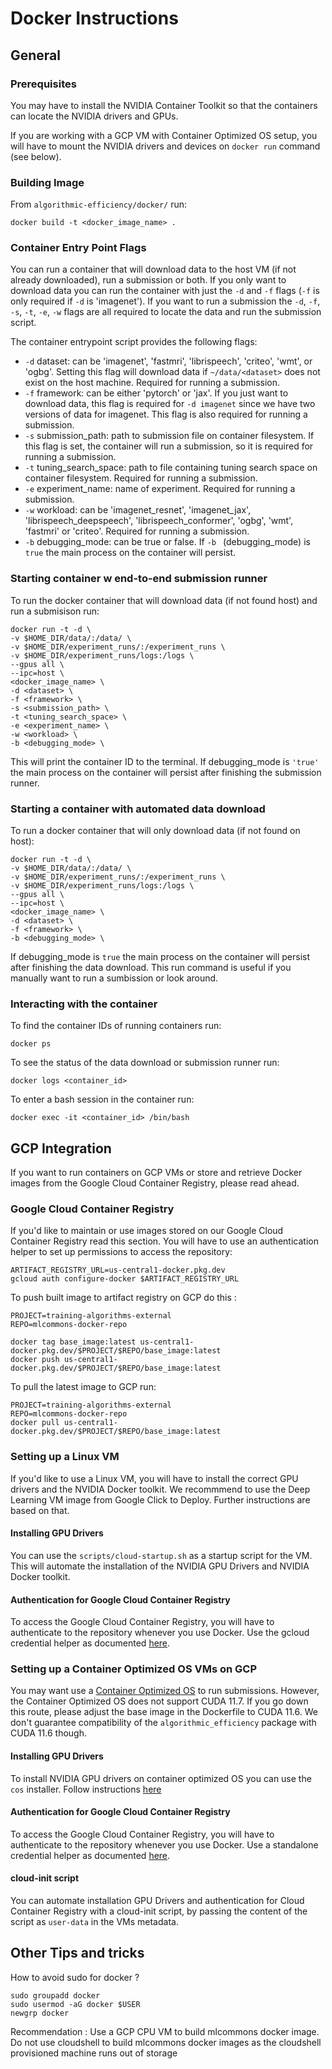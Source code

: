 # Docker Instructions

## General 

### Prerequisites
You may have to install the NVIDIA Container Toolkit so that the containers can locate the NVIDIA drivers and GPUs.

If you are working with a GCP VM with Container Optimized OS setup, you will have to mount the NVIDIA drivers and devices on 
`docker run` command (see below).

### Building Image

From `algorithmic-efficiency/docker/` run:
```
docker build -t <docker_image_name> .
```

### Container Entry Point Flags
You can run a container that will download data to the host VM (if not already downloaded), run a submission or both. If you only want to download data you can run the container with just the `-d` and `-f` flags (`-f` is only required if `-d` is 'imagenet'). If you want to run a submission the `-d`, `-f`, `-s`, `-t`, `-e`, `-w` flags are all required to locate the data and run the submission script.

The container entrypoint script provides the following flags:
- `-d` dataset: can be 'imagenet', 'fastmri', 'librispeech', 'criteo', 'wmt', or 'ogbg'. Setting this flag will download data if `~/data/<dataset>` does not exist on the host machine. Required for running a submission.
- `-f` framework: can be either 'pytorch' or 'jax'. If you just want to download data, this flag is required for `-d imagenet` since we have two versions of data for imagenet. This flag is also required for running a submission.
- `-s` submission_path: path to submission file on container filesystem. If this flag is set, the container will run a submission, so it is required for running a submission. 
- `-t` tuning_search_space: path to file containing tuning search space on container filesystem. Required for running a submission.
- `-e` experiment_name: name of experiment. Required for running a submission.
- `-w` workload: can be 'imagenet_resnet', 'imagenet_jax', 'librispeech_deepspeech', 'librispeech_conformer', 'ogbg', 'wmt', 'fastmri' or 'criteo'. Required for running a submission.
- `-b` debugging_mode: can be true or false. If `-b ` (debugging_mode) is `true` the main process on the container will persist.


### Starting container w end-to-end submission runner
To run the docker container that will download data (if not found host) and run a submisison run:
```
docker run -t -d \
-v $HOME_DIR/data/:/data/ \
-v $HOME_DIR/experiment_runs/:/experiment_runs \
-v $HOME_DIR/experiment_runs/logs:/logs \
--gpus all \
--ipc=host \
<docker_image_name> \
-d <dataset> \
-f <framework> \
-s <submission_path> \
-t <tuning_search_space> \
-e <experiment_name> \
-w <workload> \
-b <debugging_mode> \
```
This will print the container ID to the terminal.
If debugging_mode is `'true'` the main process on the container will persist after finishing the submission runner.


### Starting a container with automated data download
To run a docker container that will only download data (if not found on host):
```
docker run -t -d \
-v $HOME_DIR/data/:/data/ \
-v $HOME_DIR/experiment_runs/:/experiment_runs \
-v $HOME_DIR/experiment_runs/logs:/logs \
--gpus all \
--ipc=host \
<docker_image_name> \
-d <dataset> \
-f <framework> \
-b <debugging_mode> \
```
If debugging_mode is `true` the main process on the container will persist after finishing the data download.
This run command is useful if you manually want to run a sumbission or look around.

### Interacting with the container
To find the container IDs of running containers run:
```
docker ps 
```

To see the status of the data download or submission runner run: 
```
docker logs <container_id> 
```

To enter a bash session in the container run:
```
docker exec -it <container_id> /bin/bash
```

## GCP Integration
If you want to run containers on GCP VMs or store and retrieve Docker images from the Google Cloud Container Registry, please read ahead.

### Google Cloud Container Registry 
If you'd like to maintain or use images stored on our Google Cloud Container Registry read this section.
You will have to use an authentication helper to set up permissions to access the repository:
```
ARTIFACT_REGISTRY_URL=us-central1-docker.pkg.dev
gcloud auth configure-docker $ARTIFACT_REGISTRY_URL
```

To push built image to artifact registry on GCP do this : 
```
PROJECT=training-algorithms-external
REPO=mlcommons-docker-repo

docker tag base_image:latest us-central1-docker.pkg.dev/$PROJECT/$REPO/base_image:latest
docker push us-central1-docker.pkg.dev/$PROJECT/$REPO/base_image:latest
```

To pull the latest image to GCP run:
```
PROJECT=training-algorithms-external
REPO=mlcommons-docker-repo
docker pull us-central1-docker.pkg.dev/$PROJECT/$REPO/base_image:latest
```

### Setting up a Linux VM
If you'd like to use a Linux VM, you will have to install the correct GPU drivers and the NVIDIA Docker toolkit.
We recommmend to use the Deep Learning VM image from Google Click to Deploy. Further instructions are based on that.

#### Installing GPU Drivers
You can use the `scripts/cloud-startup.sh` as a startup script for the VM. This will automate the installation of the
NVIDIA GPU Drivers and NVIDIA Docker toolkit.

#### Authentication for Google Cloud Container Registry
To access the Google Cloud Container Registry, you will have to authenticate to the repository whenever you use Docker.
Use the gcloud credential helper as documented [here](https://cloud.google.com/artifact-registry/docs/docker/pushing-and-pulling#cred-helper).

### Setting up a Container Optimized OS VMs on GCP
You may want use a [Container Optimized OS](https://cloud.google.com/container-optimized-os/docs) to run submissions. 
However, the Container Optimized OS does not support CUDA 11.7. If you go down this route,
please adjust the base image in the Dockerfile to CUDA 11.6. 
We don't guarantee compatibility of the `algorithmic_efficiency` package with CUDA 11.6 though.

#### Installing GPU Drivers
To install NVIDIA GPU drivers on container optimized OS you can use the `cos` installer.
Follow instructions [here](https://cloud.google.com/container-optimized-os/docs/how-to/run-gpus)

#### Authentication for Google Cloud Container Registry
To access the Google Cloud Container Registry, you will have to authenticate to the repository whenever you use Docker.
Use a standalone credential helper as documented [here](https://cloud.google.com/artifact-registry/docs/docker/pushing-and-pulling#cred-helper).

#### cloud-init script
You can automate installation GPU Drivers and authentication for Cloud Container Registry with a cloud-init script, by passing
the content of the script as `user-data` in the VMs metadata.


## Other Tips and tricks

How to avoid sudo for docker ?

```
sudo groupadd docker
sudo usermod -aG docker $USER
newgrp docker
```

Recommendation : Use a GCP CPU VM to build mlcommons docker image. Do not use cloudshell to build mlcommons docker images as the cloudshell provisioned machine runs out of storage
